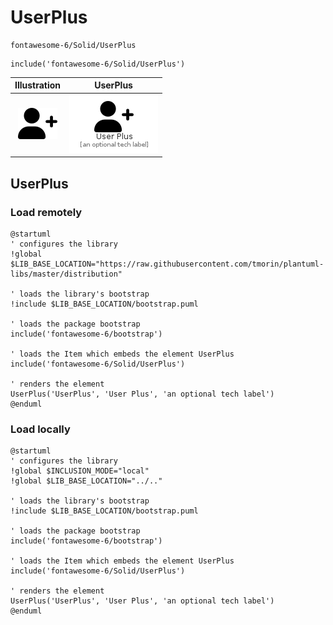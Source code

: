 # UserPlus


```text
fontawesome-6/Solid/UserPlus
```

```text
include('fontawesome-6/Solid/UserPlus')
```



| Illustration | UserPlus |
| :---: | :---: |
| ![illustration for Illustration](../../fontawesome-6/Solid/UserPlus.png) | ![illustration for UserPlus](../../fontawesome-6/Solid/UserPlus.Local.png) |




## UserPlus

### Load remotely
```plantuml
@startuml
' configures the library
!global $LIB_BASE_LOCATION="https://raw.githubusercontent.com/tmorin/plantuml-libs/master/distribution"

' loads the library's bootstrap
!include $LIB_BASE_LOCATION/bootstrap.puml

' loads the package bootstrap
include('fontawesome-6/bootstrap')

' loads the Item which embeds the element UserPlus
include('fontawesome-6/Solid/UserPlus')

' renders the element
UserPlus('UserPlus', 'User Plus', 'an optional tech label')
@enduml
```

### Load locally
```plantuml
@startuml
' configures the library
!global $INCLUSION_MODE="local"
!global $LIB_BASE_LOCATION="../.."

' loads the library's bootstrap
!include $LIB_BASE_LOCATION/bootstrap.puml

' loads the package bootstrap
include('fontawesome-6/bootstrap')

' loads the Item which embeds the element UserPlus
include('fontawesome-6/Solid/UserPlus')

' renders the element
UserPlus('UserPlus', 'User Plus', 'an optional tech label')
@enduml
```


